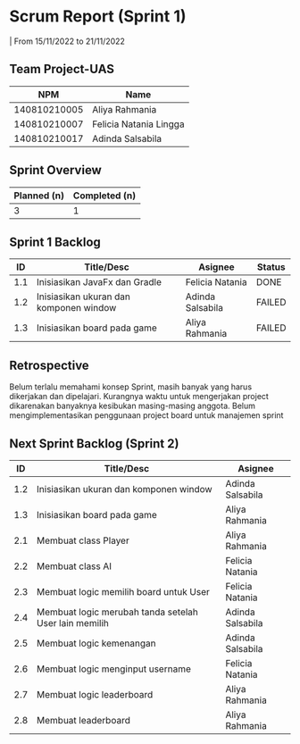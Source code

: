# Scrum Report (Sprint 1)
| From 15/11/2022 to 21/11/2022

## Team Project-UAS
| NPM           | Name                   |
| ------------- |------------------------|
| 140810210005  | Aliya Rahmania         |
| 140810210007  | Felicia Natania Lingga |
| 140810210017  | Adinda Salsabila       |

## Sprint Overview
| Planned (n)   | Completed (n) |
| ------------- |-------------- |
| 3             | 1             |

## Sprint 1 Backlog

| ID  | Title/Desc | Asignee | Status |
| --- | ---------- | ------- | ------ |
| 1.1 | Inisiasikan JavaFx dan Gradle | Felicia Natania | DONE |
| 1.2 | Inisiasikan ukuran dan komponen window | Adinda Salsabila | FAILED |
| 1.3 | Inisiasikan board pada game | Aliya Rahmania | FAILED |

## Retrospective 

Belum terlalu memahami konsep Sprint, masih banyak yang harus dikerjakan dan dipelajari.
Kurangnya waktu untuk mengerjakan project dikarenakan banyaknya kesibukan masing-masing anggota.
Belum mengimplementasikan penggunaan project board untuk manajemen sprint

## Next Sprint Backlog (Sprint 2)
| ID  | Title/Desc | Asignee | 
| --- | ---------- | ------- | 
| 1.2 | Inisiasikan ukuran dan komponen window | Adinda Salsabila |
| 1.3 | Inisiasikan board pada game | Aliya Rahmania |
| 2.1 | Membuat class Player | Aliya Rahmania | 
| 2.2 | Membuat class AI | Felicia Natania | 
| 2.3 | Membuat logic memilih board untuk User | Felicia Natania |
| 2.4 | Membuat logic merubah tanda setelah User lain memilih | Adinda Salsabila |
| 2.5 | Membuat logic kemenangan | Adinda Salsabila |
| 2.6 | Membuat logic menginput username | Felicia Natania |
| 2.7 | Membuat logic leaderboard | Aliya Rahmania |
| 2.8 | Membuat leaderboard | Aliya Rahmania |
